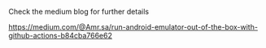 Check the medium blog for further details

https://medium.com/@Amr.sa/run-android-emulator-out-of-the-box-with-github-actions-b84cba766e62
